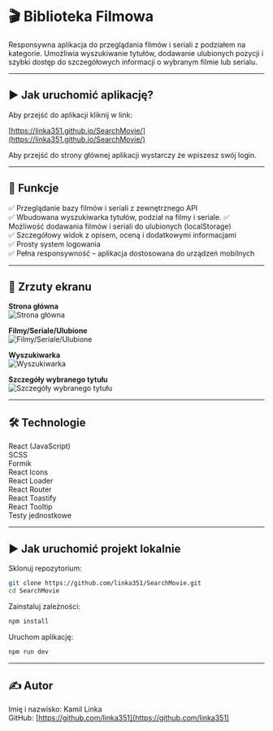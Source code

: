 # 🎬 Biblioteka Filmowa

Responsywna aplikacja do przeglądania filmów i seriali z podziałem na kategorie. Umożliwia wyszukiwanie tytułów, dodawanie ulubionych pozycji i szybki dostęp do szczegółowych informacji o wybranym filmie lub serialu.

---

## ▶️ Jak uruchomić aplikację?

Aby przejść do aplikacji kliknij w link:

[https://linka351.github.io/SearchMovie/](https://linka351.github.io/SearchMovie/)

Aby przejść do strony głównej aplikacji wystarczy że wpiszesz swój login.

---

## 🚀 Funkcje

✅ Przeglądanie bazy filmów i seriali z zewnętrznego API\
✅ Wbudowana wyszukiwarka tytułów, podział na filmy i seriale.
✅ Możliwość dodawania filmów i seriali do ulubionych (localStorage)\
✅ Szczegółowy widok z opisem, oceną i dodatkowymi informacjami\
✅ Prosty system logowania\
✅ Pełna responsywność – aplikacja dostosowana do urządzeń mobilnych

---

## 📸 Zrzuty ekranu

**Strona główna**\
![Strona główna](./src/images/readme/main.png)

**Filmy/Seriale/Ulubione**\
![Filmy/Seriale/Ulubione](./src/images/readme/movies.png)

**Wyszukiwarka**\
![Wyszukiwarka](./src/images/readme/search.png)

**Szczegóły wybranego tytułu**\
![Szczegóły wybranego tytułu](./src/images/readme/single.png)

---

## 🛠️ Technologie

React (JavaScript)\
SCSS\
Formik\
React Icons\
React Loader\
React Router\
React Toastify\
React Tooltip\
Testy jednostkowe

---

## ▶️ Jak uruchomić projekt lokalnie

Sklonuj repozytorium:

```bash
git clone https://github.com/linka351/SearchMovie.git
cd SearchMovie
```

Zainstaluj zależności:

```bash
npm install
```

Uruchom aplikację:

```bash
npm run dev
```

---

## ✍️ Autor

Imię i nazwisko: Kamil Linka\
GitHub: [https://github.com/linka351](https://github.com/linka351)
